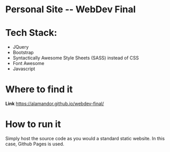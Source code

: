 # Personal Site -- WebDev Final

# Tech Stack:

- JQuery
- Bootstrap
- Syntactically Awesome Style Sheets (SASS) instead of CSS
- Font Awesome
- Javascript

# Where to find it

**Link** https://alamandor.github.io/webdev-final/

# How to run it

Simply host the source code as you would a standard static website. In this case, Github Pages is used.

